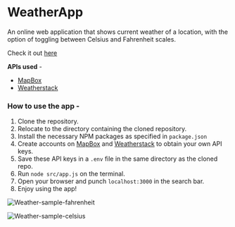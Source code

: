 # WeatherApp
An online web application that shows current weather of a location, with the option of toggling between Celsius and Fahrenheit scales.

Check it out [here](https://weather-app-saksham-koul.vercel.app/)

**APIs used** - 
  * [MapBox](https://www.mapbox.com/)
  * [Weatherstack](https://weatherstack.com/)

### How to use the app - 

1. Clone the repository.
2. Relocate to the directory containing the cloned repository.
3. Install the necessary NPM packages as specified in ```package.json```
4. Create accounts on [MapBox](https://www.mapbox.com/) and [Weatherstack](https://weatherstack.com/) to obtain your own API keys.
5. Save these API keys in a ```.env``` file in the same directory as the cloned repo.
5. Run ```node src/app.js``` on the terminal.
6. Open your browser and punch ```localhost:3000``` in the search bar.
7. Enjoy using the app!

![Weather-sample-fahrenheit](https://user-images.githubusercontent.com/78582744/221021807-fd46b609-832b-4fd5-9e44-f401f781d0e2.png)

![Weather-sample-celsius](https://user-images.githubusercontent.com/78582744/221021914-5ac3e302-f5c2-43eb-8465-45bca9ba60bb.png)

